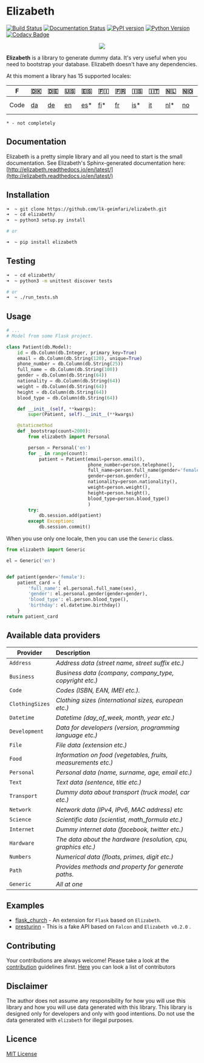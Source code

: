# Elizabeth
[![Build Status](https://travis-ci.org/lk-geimfari/elizabeth.svg?branch=master)](https://travis-ci.org/lk-geimfari/elizabeth)
[![Documentation Status](https://readthedocs.org/projects/elizabeth/badge/?version=latest)](http://elizabeth.readthedocs.io/en/latest/?badge=latest)
[![PyPI version](https://badge.fury.io/py/elizabeth.svg)](https://badge.fury.io/py/elizabeth)
[![Python Version](https://img.shields.io/badge/python-v3.3%2C%20v3.4%2C%20v3.5%2C%20v3.6-brightgreen.svg)](https://github.com/lk-geimfari/elizabeth/)
[![Codacy Badge](https://api.codacy.com/project/badge/Grade/d773f20efa67430683bb24fff5af9db8)](https://www.codacy.com/app/likid-geimfari/church)


<p align="center">
  <img src="https://raw.githubusercontent.com/lk-geimfari/elizabeth/master/other/elizabeth_1.png">
  <br>
</p>


**Elizabeth** is a library to generate dummy data. It's very useful when you need to bootstrap your database. Elizabeth doesn't have any dependencies.

At this moment a library has 15 supported locales:

| F     |🇩🇰 |🇩🇪|🇺🇸|🇪🇸 |🇫🇮|🇫🇷|🇮🇸|🇮🇹|🇳🇱|🇳🇴|🇸🇪|🇷🇺|🇵🇹 |🇧🇷 |🇵🇱|
|---    |--- |--- |---|--- |--- |--- |---|---|--- |---|--- |---|---|---  |---  |
| Code  |[da](http://bit.ly/2g50Hpf)|[de](http://bit.ly/2fDVsPl)|[en](http://bit.ly/2g3wYfe)|[es](http://bit.ly/2grHSRg)*|[fi](http://bit.ly/2g3tzxe)*|[fr](http://bit.ly/2fpp7cc)|[is](http://bit.ly/2f8Lem2)*|[it](http://bit.ly/2g4DAOl)|[nl](http://bit.ly/2fNqFNF)*|[no](http://bit.ly/2eOUErG)|[sv](http://bit.ly/2eOZV2D)|[ru](http://bit.ly/2fNsUk5)|[pt](http://bit.ly/2fNpopS)* |[pt-br](http://bit.ly/2grKChn)|[pl](http://bit.ly/2ffwDbO)|

`* - not completely`


## Documentation
Elizabeth is a pretty simple library and all you need to start is the small documentation. See Elizabeth's Sphinx-generated documentation here: [http://elizabeth.readthedocs.io/en/latest/](http://elizabeth.readthedocs.io/en/latest/)



## Installation
```zsh
➜  ~ git clone https://github.com/lk-geimfari/elizabeth.git
➜  ~ cd elizabeth/
➜  ~ python3 setup.py install

# or

➜  ~ pip install elizabeth
```

## Testing
```zsh
➜  ~ cd elizabeth/
➜  ~ python3 -m unittest discover tests

# or
➜  ~ ./run_tests.sh
```

## Usage

```python
# ...
# Model from some Flask project.

class Patient(db.Model):
    id = db.Column(db.Integer, primary_key=True)
    email = db.Column(db.String(120), unique=True)
    phone_number = db.Column(db.String(25))
    full_name = db.Column(db.String(100))
    gender = db.Column(db.String(64))
    nationality = db.Column(db.String(64))
    weight = db.Column(db.String(64))
    height = db.Column(db.String(64))
    blood_type = db.Column(db.String(64))

    def __init__(self, **kwargs):
        super(Patient, self).__init__(**kwargs)

    @staticmethod
    def _bootstrap(count=2000):
        from elizabeth import Personal

        person = Personal('en')
        for _ in range(count):
            patient = Patient(email=person.email(),
                              phone_number=person.telephone(),
                              full_name=person.full_name(gender='female'),
                              gender=person.gender(),
                              nationality=person.nationality(),
                              weight=person.weight(),
                              height=person.height(),
                              blood_type=person.blood_type()
                              )
        try:
            db.session.add(patient)
        except Exception:
            db.session.commit()
```
When you use only one locale, then you can use the `Generic` class.
```python
from elizabeth import Generic

el = Generic('en')


def patient(gender='female'):
    patient_card = {
        'full_name': el.personal.full_name(sex),
        'gender': el.personal.gender(gender=gender),
        'blood_type': el.person.blood_type(),
        'birthday': el.datetime.birthday()
    }
return patient_card
```

## Available data providers

| Provider          | Description                                                  |
| -------------     |:-------------                                                |
| `Address`         | *Address data (street name, street suffix etc.)*             |
| `Business`        | *Business data (company, company_type, copyright etc.)*      |
| `Code`            | *Codes (ISBN, EAN, IMEI etc.).*                              |
| `ClothingSizes`   | *Clothing sizes (international sizes, european etc.)*        |
| `Datetime`        | *Datetime (day_of_week, month, year etc.)*                   |
| `Development`     | *Data for developers (version, programming language etc.)*   |
| `File`            | *File data (extension etc.)*                                 |
| `Food`            | *Information on food (vegetables, fruits, measurements etc.)*|
| `Personal`        | *Personal data (name, surname, age, email etc.)*             |
| `Text`            | *Text data (sentence, title etc.)*                           |
| `Transport`       | *Dummy data about transport (truck model, car etc.)*         |
| `Network`         | *Network data (IPv4, IPv6, MAC address) etc*                 |
| `Science`         | *Scientific data (scientist, math_formula etc.)*             |
| `Internet`        | *Dummy internet data (facebook, twitter etc.)*                |
| `Hardware`        | *The data about the hardware (resolution, cpu, graphics etc.)*|
| `Numbers`         | *Numerical data (floats, primes, digit etc.)*                 |
| `Path`            | *Provides methods and property for generate paths.*           |
| `Generic`         | *All at one*                                                  |


## Examples
- [flask_church](https://github.com/lk-geimfari/flask_church) - An extension for `Flask` based on `Elizabeth`.
- [presturinn](https://github.com/lk-geimfari/presturinn) - This is a fake API based on `Falcon` and `Elizabeth v0.2.0` .


## Contributing
Your contributions are always welcome! Please take a look at the [contribution](https://github.com/lk-geimfari/elizabeth/blob/master/CONTRIBUTING.md) guidelines first. [Here](https://github.com/lk-geimfari/elizabeth/blob/master/CONTRIBUTORS.md) you can look a list of contributors


## Disclaimer
The author does not assume any responsibility for how you will use this library and how you will use data generated with this library. This library is designed only for developers and only with good intentions. Do not use the data generated with `elizabeth` for illegal purposes.


## Licence
[MIT License](https://github.com/lk-geimfari/elizabeth/blob/master/LICENSE)
